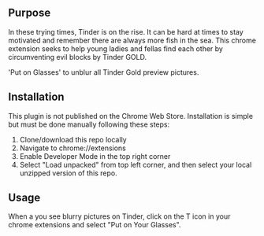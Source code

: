 ## Purpose 
In these trying times, Tinder is on the rise. It can be hard at times to stay motivated and remember there are always more fish in the sea. This chrome extension seeks to help young ladies and fellas find each other by circumventing evil blocks by Tinder GOLD. 


'Put on Glasses' to unblur all Tinder Gold preview pictures. 

## Installation 
This plugin is not published on the Chrome Web Store. Installation is simple but must be done manually following these steps: 

1. Clone/download this repo locally 
2. Navigate to chrome://extensions
3. Enable Developer Mode in the top right corner
4. Select "Load unpacked" from top left corner, and then select your local unzipped version of this repo. 

## Usage 
When a you see blurry pictures on Tinder, click on the T icon in your chrome extensions and select "Put on Your Glasses".